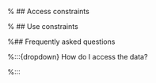 % ## Access constraints

% ## Use constraints

%## Frequently asked questions

%:::{dropdown} How do I access the data?

%:::

